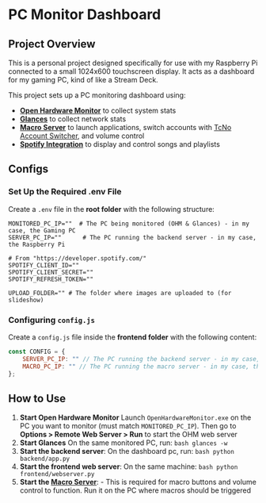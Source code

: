 # PC Monitor Dashboard 

## Project Overview

This is a personal project designed specifically for use with my Raspberry Pi connected to a small 1024x600 touchscreen display.  It acts as a dashboard for my gaming PC, kind of like a Stream Deck.

This project sets up a PC monitoring dashboard using:

- **[Open Hardware Monitor](https://openhardwaremonitor.org/news/release-version-0-9-6/)** to collect system stats
- **[Glances](https://github.com/nicolargo/glances/releases/tag/v4.3.0.8)** to collect network stats
- **[Macro Server](https://github.com/Simonkrh/pc-macro-server)** to launch applications, switch accounts with [TcNo Account Switcher](https://github.com/TCNOco/TcNo-Acc-Switcher/releases/tag/2024-08-30_01), and volume control
- **[Spotify Integration](https://developer.spotify.com/documentation/web-api)** to display and control songs and playlists
  
## Configs
### Set Up the Required .env File
Create a `.env` file in the **root folder** with the following structure:
```
MONITORED_PC_IP=""  # The PC being monitored (OHM & Glances) - in my case, the Gaming PC
SERVER_PC_IP=""      # The PC running the backend server - in my case, the Raspberry Pi

# From "https://developer.spotify.com/"
SPOTIFY_CLIENT_ID="" 
SPOTIFY_CLIENT_SECRET=""
SPOTIFY_REFRESH_TOKEN=""

UPLOAD_FOLDER="" # The folder where images are uploaded to (for slideshow)
```

### Configuring `config.js`
Create a `config.js` file inside the **frontend folder** with the following content:
```js
const CONFIG = {
    SERVER_PC_IP: "" // The PC running the backend server - in my case, the Raspberry Pi
    MACRO_PC_IP: "" // The PC running the macro server - in my case, the Gaming PC
};
```
## How to Use 
1. **Start Open Hardware Monitor** Launch `OpenHardwareMonitor.exe` on the PC you want to monitor (must match `MONITORED_PC_IP`). Then go to **Options > Remote Web Server > Run** to start the OHM web server
2. **Start Glances** On the same monitored PC, run: ```bash glances -w ```
3. **Start the backend server**: On the dashboard pc, run: ```bash python backend/app.py ``` 
4. **Start the frontend web server**: On the same machine: ```bash python frontend/webserver.py ``` 
5. **Start the [Macro Server](https://github.com/Simonkrh/pc-macro-server)**: - This is required for macro buttons and volume control to function. Run it on the PC where macros should be triggered

